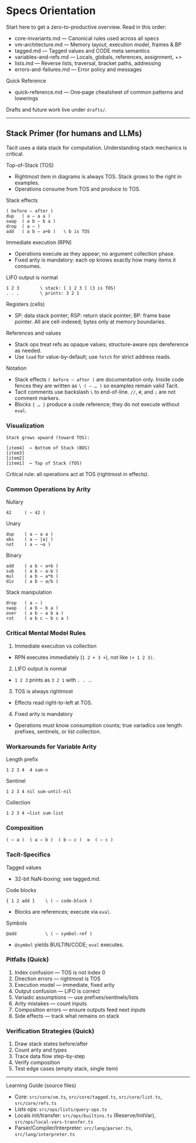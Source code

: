 # Specs Orientation

Start here to get a zero-to-productive overview. Read in this order:

- core-invariants.md — Canonical rules used across all specs
- vm-architecture.md — Memory layout, execution model, frames & BP
- tagged.md — Tagged values and CODE meta semantics
- variables-and-refs.md — Locals, globals, references, assignment, +>
- lists.md — Reverse lists, traversal, bracket paths, addressing
- errors-and-failures.md — Error policy and messages

Quick Reference
- quick-reference.md — One‑page cheatsheet of common patterns and lowerings

Drafts and future work live under `drafts/`.

---

## Stack Primer (for humans and LLMs)

Tacit uses a data stack for computation. Understanding stack mechanics is critical.

Top-of-Stack (TOS)
- Rightmost item in diagrams is always TOS. Stack grows to the right in examples.
- Operations consume from TOS and produce to TOS.

Stack effects
```tacit
( before — after )
dup   ( a — a a )
swap  ( a b — b a )
drop  ( a — )
add   ( a b — a+b )   \ b is TOS
```

Immediate execution (RPN)
- Operations execute as they appear; no argument collection phase.
- Fixed arity is mandatory: each op knows exactly how many items it consumes.

LIFO output is normal
```tacit
1 2 3        \ stack: [ 1 2 3 ] (3 is TOS)
. . .        \ prints: 3 2 1
```

Registers (cells)
- SP: data stack pointer; RSP: return stack pointer; BP: frame base pointer. All are cell-indexed; bytes only at memory boundaries.

References and values
- Stack ops treat refs as opaque values; structure-aware ops dereference as needed.
- Use `load` for value-by-default; use `fetch` for strict address reads.

Notation
- Stack effects `( before — after )` are documentation only. Inside code fences they are written as `\ ( — … )` so examples remain valid Tacit.
- Tacit comments use backslash `\` to end-of-line. `//`, `#`, and `;` are not comment markers.
- Blocks `{ … }` produce a code reference; they do not execute without `eval`.

### Visualization

```tacit
Stack grows upward (toward TOS):

[item4]  ← Bottom of Stack (BOS)
[item3]
[item2]
[item1]  ← Top of Stack (TOS)
```

Critical rule: all operations act at TOS (rightmost in effects).

### Common Operations by Arity

Nullary
```tacit
42     ( — 42 )
```

Unary
```tacit
dup    ( a — a a )
abs    ( a — |a| )
not    ( a — ¬a )
```

Binary
```tacit
add    ( a b — a+b )
sub    ( a b — a-b )
mul    ( a b — a*b )
div    ( a b — a/b )
```

Stack manipulation
```tacit
drop   ( a — )
swap   ( a b — b a )
over   ( a b — a b a )
rot    ( a b c — b c a )
```

### Critical Mental Model Rules

1) Immediate execution vs collection
- RPN executes immediately (`1 2 + 3 +`), not like `(+ 1 2 3)`.

2) LIFO output is normal
- `1 2 3` prints as `3 2 1` with `. . .`.

3) TOS is always rightmost
- Effects read right-to-left at TOS.

4) Fixed arity is mandatory
- Operations must know consumption counts; true variadics use length prefixes, sentinels, or list collection.

### Workarounds for Variable Arity

Length prefix
```tacit
1 2 3 4  4 sum-n
```

Sentinel
```tacit
1 2 3 4 nil sum-until-nil
```

Collection
```tacit
1 2 3 4 →list sum-list
```

### Composition
```tacit
( — a )  ( a — b )  ( b — c )  ≡  ( — c )
```

### Tacit-Specifics

Tagged values
- 32-bit NaN-boxing; see tagged.md.

Code blocks
```tacit
{ 1 2 add }    \ ( — code-block )
```
- Blocks are references; execute via `eval`.

Symbols
```
@add           \ ( — symbol-ref )
```
- `@symbol` yields BUILTIN/CODE; `eval` executes.

### Pitfalls (Quick)

1) Index confusion — TOS is not index 0
2) Direction errors — rightmost is TOS
3) Execution model — immediate, fixed arity
4) Output confusion — LIFO is correct
5) Variadic assumptions — use prefixes/sentinels/lists
6) Arity mistakes — count inputs
7) Composition errors — ensure outputs feed next inputs
8) Side effects — track what remains on stack

### Verification Strategies (Quick)

1) Draw stack states before/after
2) Count arity and types
3) Trace data flow step-by-step
4) Verify composition
5) Test edge cases (empty stack, single item)

---

Learning Guide (source files)
- Core: `src/core/vm.ts`, `src/core/tagged.ts`, `src/core/list.ts`, `src/core/refs.ts`
- Lists ops: `src/ops/lists/query-ops.ts`
- Locals init/transfer: `src/ops/builtins.ts` (Reserve/InitVar), `src/ops/local-vars-transfer.ts`
- Parser/Compiler/Interpreter: `src/lang/parser.ts`, `src/lang/interpreter.ts`
